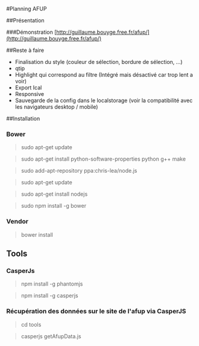 #Planning AFUP

##Présentation

###Démonstration
[http://guillaume.bouyge.free.fr/afup/](http://guillaume.bouyge.free.fr/afup/)

##Reste à faire
- Finalisation du style (couleur de sélection, bordure de sélection, ...)
- qtip
- Highlight qui correspond au filtre (Intégré mais désactivé car trop lent a voir)
- Export Ical
- Responsive
- Sauvegarde de la config dans le localstorage (voir la compatibilité avec les navigateurs desktop / mobile)

##Installation

### Bower

> sudo apt-get update

> sudo apt-get install python-software-properties python g++ make

> sudo add-apt-repository ppa:chris-lea/node.js

> sudo apt-get update

> sudo apt-get install nodejs

> sudo npm install -g bower

### Vendor
> bower install

## Tools
### CasperJs

> npm install -g phantomjs

> npm install -g casperjs

### Récupération des données sur le site de l'afup via CasperJS

> cd tools

> casperjs getAfupData.js
